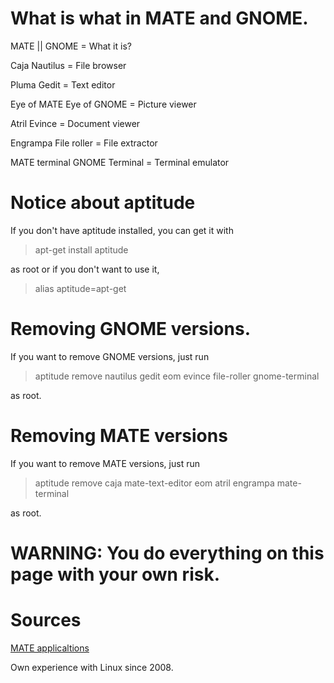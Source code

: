 # What is what in MATE and GNOME.

MATE        || GNOME            =   What it is?

Caja           Nautilus         =   File browser

Pluma          Gedit            =   Text editor

Eye of MATE    Eye of GNOME     =   Picture viewer

Atril          Evince           =   Document viewer

Engrampa       File roller      =   File extractor

MATE terminal  GNOME Terminal   =   Terminal emulator


# Notice about aptitude

If you don't have aptitude installed, you can get it with

> apt-get install aptitude

as root or if you don't want to use it,

> alias aptitude=apt-get

# Removing GNOME versions.

If you want to remove GNOME versions, just run

> aptitude remove nautilus gedit eom evince file-roller gnome-terminal

as root.

# Removing MATE versions

If you want to remove MATE versions, just run

> aptitude remove caja mate-text-editor eom atril engrampa mate-terminal

as root.

# WARNING: You do everything on this page with your own risk.

# Sources

[MATE applicaltions]

Own experience with Linux since 2008.

[MATE applicaltions]:http://mate-desktop.org/applications/
